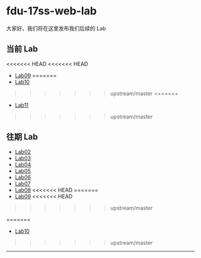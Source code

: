 # fdu-17ss-web-lab

大家好，我们将在这里发布我们后续的 Lab

## 当前 Lab

<<<<<<< HEAD
<<<<<<< HEAD
- [Lab09](./requirements/Lab09.md)
=======
- [Lab10](./requirements/Lab10.md)
>>>>>>> upstream/master
=======
- [Lab11](./requirements/Lab11.md)
>>>>>>> upstream/master

## 往期 Lab

- [Lab02](./requirements/Lab02.md)
- [Lab03](./requirements/Lab03.png)
- [Lab04](./requirements/Lab04.md)
- [Lab05](https://www.bilibili.com/video/av21858680)
- [Lab06](./requirements/Lab06.md)
- [Lab07](./requirements/Lab07.md)
- [Lab08](./requirements/Lab08.md)
<<<<<<< HEAD
=======
- [Lab09](./requirements/Lab09.md)
<<<<<<< HEAD
>>>>>>> upstream/master

=======
- [Lab10](./requirements/Lab10.md)
>>>>>>> upstream/master
---
